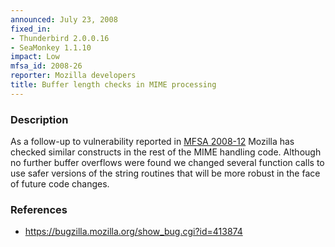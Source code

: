 ```yaml
---
announced: July 23, 2008
fixed_in:
- Thunderbird 2.0.0.16
- SeaMonkey 1.1.10
impact: Low
mfsa_id: 2008-26
reporter: Mozilla developers
title: Buffer length checks in MIME processing
---
```


<h3>Description</h3>

<p>As a follow-up to vulnerability reported in <a href="mfsa2008-12.html">
MFSA 2008-12</a> Mozilla has checked similar constructs in the rest of
the MIME handling code. Although no further buffer overflows were found
we changed several function calls to use safer versions of the string
routines that will be more robust in the face of future code changes.

</p><h3>References</h3>

<ul>
  <li><a href="https://bugzilla.mozilla.org/show_bug.cgi?id=413874">
       https://bugzilla.mozilla.org/show_bug.cgi?id=413874</a></li>
<!--
  <li><a class="ex-ref"
      href="http://cve.mitre.org/cgi-bin/cvename.cgi?name=CVE-2008-xxxx">
      CVE-2008-xxxx</a></li>
-->
</ul>



